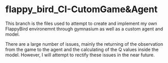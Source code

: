 # flappy_bird_CI-CutomGame&Agent

This branch is the files used to attempt to create and implement my own FlappyBird environemnt through gymnasium as well as a custom agent and model.

There are a large number of issues, mainly the returning of the observation from the game to the agent and the calculating of the Q values inside the model.
However, I will attempt to rectify these issues in the near future.

